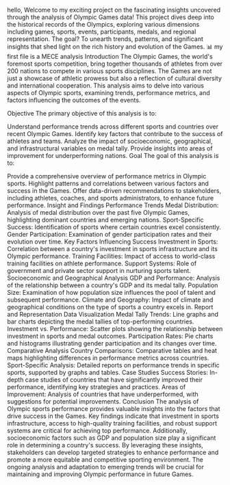 hello, Welcome to my exciting project on the fascinating insights uncovered through the analysis of Olympic Games data! This project dives deep into the historical records of the Olympics, exploring various dimensions including games, sports, events, participants, medals, and regional representation. The goal? To unearth trends, patterns, and significant insights that shed light on the rich history and evolution of the Games. 📊
my first file is a MECE analysis 
Introduction
The Olympic Games, the world's foremost sports competition, bring together thousands of athletes from over 200 nations to compete in various sports disciplines. The Games are not just a showcase of athletic prowess but also a reflection of cultural diversity and international cooperation. This analysis aims to delve into various aspects of Olympic sports, examining trends, performance metrics, and factors influencing the outcomes of the events.

Objective
The primary objective of this analysis is to:

Understand performance trends across different sports and countries over recent Olympic Games.
Identify key factors that contribute to the success of athletes and teams.
Analyze the impact of socioeconomic, geographical, and infrastructural variables on medal tally.
Provide insights into areas of improvement for underperforming nations.
Goal
The goal of this analysis is to:

Provide a comprehensive overview of performance metrics in Olympic sports.
Highlight patterns and correlations between various factors and success in the Games.
Offer data-driven recommendations to stakeholders, including athletes, coaches, and sports administrators, to enhance future performance.
Insight and Findings
Performance Trends
Medal Distribution: Analysis of medal distribution over the past five Olympic Games, highlighting dominant countries and emerging nations.
Sport-Specific Success: Identification of sports where certain countries excel consistently.
Gender Participation: Examination of gender participation rates and their evolution over time.
Key Factors Influencing Success
Investment in Sports: Correlation between a country's investment in sports infrastructure and its Olympic performance.
Training Facilities: Impact of access to world-class training facilities on athlete performance.
Support Systems: Role of government and private sector support in nurturing sports talent.
Socioeconomic and Geographical Analysis
GDP and Performance: Analysis of the relationship between a country's GDP and its medal tally.
Population Size: Examination of how population size influences the pool of talent and subsequent performance.
Climate and Geography: Impact of climate and geographical conditions on the type of sports a country excels in.
Report and Representation
Data Visualization
Medal Tally Trends: Line graphs and bar charts depicting the medal tallies of top-performing countries.
Investment vs. Performance: Scatter plots showing the relationship between investment in sports and medal outcomes.
Participation Rates: Pie charts and histograms illustrating gender participation and its changes over time.
Comparative Analysis
Country Comparisons: Comparative tables and heat maps highlighting differences in performance metrics across countries.
Sport-Specific Analysis: Detailed reports on performance trends in specific sports, supported by graphs and tables.
Case Studies
Success Stories: In-depth case studies of countries that have significantly improved their performance, identifying key strategies and practices.
Areas of Improvement: Analysis of countries that have underperformed, with suggestions for potential improvements.
Conclusion
The analysis of Olympic sports performance provides valuable insights into the factors that drive success in the Games. Key findings indicate that investment in sports infrastructure, access to high-quality training facilities, and robust support systems are critical for achieving top performance. Additionally, socioeconomic factors such as GDP and population size play a significant role in determining a country's success. By leveraging these insights, stakeholders can develop targeted strategies to enhance performance and promote a more equitable and competitive sporting environment. The ongoing analysis and adaptation to emerging trends will be crucial for maintaining and improving Olympic performance in future Games.
